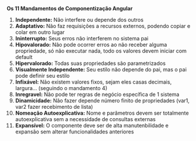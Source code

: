 **Os 11 Mandamentos de Componentização Angular**

1. **Independente:** Não interfere ou depende dos outros 
2. **Adaptativo:** Não faz requisições a recursos externos, podendo copiar e colar em outro lugar
3. **Ininterrupto:** Seus erros não interferem no sistema pai 
4. **Hipovalorado:** Não pode ocorrer erros ao não receber alguma propriedade, só não executar nada, todo os valores devem iniciar com default
5. **Hipervalorado:** Todas suas propriedades são parametrizados 
6. **Visualmente Independente:** Seu estilo não depende do pai, mas o pai pode definir seu estilo
7. **Infixável:** Não existem valores fixos, sejam eles casas decimais, largura... (seguindo o mandamento 4)
8. **Inregravel:** Não pode ter regras de negócio específica de 1 sistema 
9. **Dinamicidade:** Não fazer depende número finito de propriedades (var1, var2 fazer recebimento de lista)
10. **Nomeação Autoexplicativa:** Nome e parâmetros devem ser totalmente autoexplicativa sem a necessidade de consultas externas 
11. **Expansível:** O componente deve ser de alta manutenbilidade e expansão sem alterar funcionalidades anteriores
